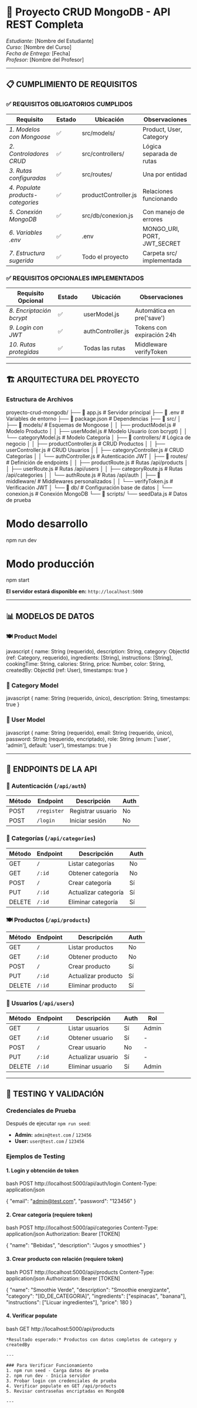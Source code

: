 # 🚀 Proyecto CRUD MongoDB - API REST Completa

*Estudiante:* [Nombre del Estudiante]  
*Curso:* [Nombre del Curso]  
*Fecha de Entrega:* [Fecha]  
*Profesor:* [Nombre del Profesor]

---

## 📋 CUMPLIMIENTO DE REQUISITOS

### ✅ REQUISITOS OBLIGATORIOS CUMPLIDOS

| Requisito | Estado | Ubicación | Observaciones |
|-----------|---------|-----------|---------------|
| *1. Modelos con Mongoose* | ✅ | src/models/ | Product, User, Category |
| *2. Controladores CRUD* | ✅ | src/controllers/ | Lógica separada de rutas |
| *3. Rutas configuradas* | ✅ | src/routes/ | Una por entidad |
| *4. Populate products-categories* | ✅ | productController.js | Relaciones funcionando |
| *5. Conexión MongoDB* | ✅ | src/db/conexion.js | Con manejo de errores |
| *6. Variables .env* | ✅ | .env | MONGO_URI, PORT, JWT_SECRET |
| *7. Estructura sugerida* | ✅ | Todo el proyecto | Carpeta src/ implementada |

### ✅ REQUISITOS OPCIONALES IMPLEMENTADOS

| Requisito Opcional | Estado | Ubicación | Observaciones |
|-------------------|---------|-----------|---------------|
| *8. Encriptación bcrypt* | ✅ | userModel.js | Automática en pre('save') |
| *9. Login con JWT* | ✅ | authController.js | Tokens con expiración 24h |
| *10. Rutas protegidas* | ✅ | Todas las rutas | Middleware verifyToken |

---

## 🏗️ ARQUITECTURA DEL PROYECTO

### Estructura de Archivos

proyecto-crud-mongodb/
├── 📄 app.js                          # Servidor principal
├── 📄 .env                            # Variables de entorno
├── 📄 package.json                    # Dependencias
├── 📁 src/
│   ├── 📁 models/                      # Esquemas de Mongoose
│   │   ├── productModel.js             # Modelo Producto
│   │   ├── userModel.js                # Modelo Usuario (con bcrypt)
│   │   └── categoryModel.js            # Modelo Categoría
│   ├── 📁 controllers/                 # Lógica de negocio
│   │   ├── productController.js        # CRUD Productos
│   │   ├── userController.js           # CRUD Usuarios
│   │   ├── categoryController.js       # CRUD Categorías
│   │   └── authController.js           # Autenticación JWT
│   ├── 📁 routes/                      # Definición de endpoints
│   │   ├── productRoute.js             # Rutas /api/products
│   │   ├── userRoute.js                # Rutas /api/users
│   │   ├── categoryRoute.js            # Rutas /api/categories
│   │   └── authRoute.js                # Rutas /api/auth
│   ├── 📁 middleware/                  # Middlewares personalizados
│   │   └── verifyToken.js              # Verificación JWT
│   └── 📁 db/                          # Configuración base de datos
│       └── conexion.js                 # Conexión MongoDB
└── 📁 scripts/
    └── seedData.js                     # Datos de prueba


# Modo desarrollo
npm run dev

# Modo producción
npm start


**El servidor estará disponible en:** `http://localhost:5000`

---

## 📊 MODELOS DE DATOS

### 🍽️ Product Model
javascript
{
  name: String (requerido),
  description: String,
  category: ObjectId (ref: Category, requerido),
  ingredients: [String],
  instructions: [String],
  cookingTime: String,
  calories: String,
  price: Number,
  color: String,
  createdBy: ObjectId (ref: User),
  timestamps: true
}


### 📂 Category Model
javascript
{
  name: String (requerido, único),
  description: String,
  timestamps: true
}


### 👤 User Model
javascript
{
  name: String (requerido),
  email: String (requerido, único),
  password: String (requerido, encriptado),
  role: String (enum: ['user', 'admin'], default: 'user'),
  timestamps: true
}


---

## 🔗 ENDPOINTS DE LA API

### 🔐 Autenticación (`/api/auth`)
| Método | Endpoint | Descripción | Auth |
|--------|----------|-------------|------|
| POST | `/register` | Registrar usuario | No |
| POST | `/login` | Iniciar sesión | No |

### 📂 Categorías (`/api/categories`)
| Método | Endpoint | Descripción | Auth |
|--------|----------|-------------|------|
| GET | `/` | Listar categorías | No |
| GET | `/:id` | Obtener categoría | No |
| POST | `/` | Crear categoría | Sí |
| PUT | `/:id` | Actualizar categoría | Sí |
| DELETE | `/:id` | Eliminar categoría | Sí |

### 🍽️ Productos (`/api/products`)
| Método | Endpoint | Descripción | Auth |
|--------|----------|-------------|------|
| GET | `/` | Listar productos | No |
| GET | `/:id` | Obtener producto | No |
| POST | `/` | Crear producto | Sí |
| PUT | `/:id` | Actualizar producto | Sí |
| DELETE | `/:id` | Eliminar producto | Sí |

### 👥 Usuarios (`/api/users`)
| Método | Endpoint | Descripción | Auth | Rol |
|--------|----------|-------------|------|-----|
| GET | `/` | Listar usuarios | Sí | Admin |
| GET | `/:id` | Obtener usuario | Sí | - |
| POST | `/` | Crear usuario | No | - |
| PUT | `/:id` | Actualizar usuario | Sí | - |
| DELETE | `/:id` | Eliminar usuario | Sí | Admin |

---

## 🧪 TESTING Y VALIDACIÓN

### Credenciales de Prueba
Después de ejecutar `npm run seed`:
- **Admin:** `admin@test.com` / `123456`
- **User:** `user@test.com` / `123456`

### Ejemplos de Testing

#### 1. Login y obtención de token
bash
POST http://localhost:5000/api/auth/login
Content-Type: application/json

{
  "email": "admin@test.com",
  "password": "123456"
}


#### 2. Crear categoría (requiere token)
bash
POST http://localhost:5000/api/categories
Content-Type: application/json
Authorization: Bearer [TOKEN]

{
  "name": "Bebidas",
  "description": "Jugos y smoothies"
}


#### 3. Crear producto con relación (requiere token)
bash
POST http://localhost:5000/api/products
Content-Type: application/json
Authorization: Bearer [TOKEN]

{
  "name": "Smoothie Verde",
  "description": "Smoothie energizante",
  "category": "[ID_DE_CATEGORIA]",
  "ingredients": ["espinacas", "banana"],
  "instructions": ["Licuar ingredientes"],
  "price": 180
}


#### 4. Verificar populate
bash
GET http://localhost:5000/api/products
```
*Resultado esperado:* Productos con datos completos de category y createdBy

---

### Para Verificar Funcionamiento
1. npm run seed - Carga datos de prueba
2. npm run dev - Inicia servidor
3. Probar login con credenciales de prueba
4. Verificar populate en GET /api/products
5. Revisar contraseñas encriptadas en MongoDB

---